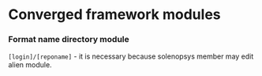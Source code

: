 # Converged framework modules
### Format name directory module
`[login]/[reponame]` -
it is necessary because solenopsys member may edit alien module.